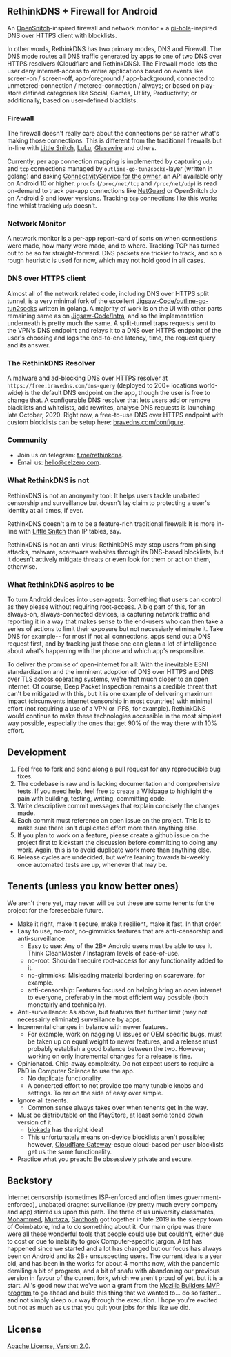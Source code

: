 ## RethinkDNS + Firewall for Android

An [OpenSnitch](https://github.com/evilsocket/opensnitch)-inspired firewall and network monitor + a [pi-hole](https://github.com/pi-hole/pi-hole)-inspired DNS over HTTPS client with blocklists.

In other words, RethinkDNS has two primary modes, DNS and Firewall. The DNS mode routes all DNS traffic generated by apps to one of two DNS over HTTPS resolvers (Cloudflare and RethinkDNS). The Firewall mode lets the user deny internet-access to entire applications based on events like screen-on / screen-off, app-foreground / app-background, connected to unmetered-connection / metered-connection / always; or based on play-store defined categories like Social, Games, Utility, Productivity; or additionally, based on user-defined blacklists.

### Firewall

The firewall doesn't really care about the connections per se rather what's making those connections. This is different from the traditional firewalls but in-line with [Little Snitch](https://www.obdev.at/products/littlesnitch/index.html), [LuLu](https://objective-see.com/products/lulu.html), [Glasswire](https://glasswire.com/) and others.

Currently, per app connection mapping is implemented by capturing `udp` and `tcp` connections managed by `outline-go-tun2socks`-layer (written in golang) and asking [ConnectivityService for the owner](https://developer.android.com/about/versions/10/privacy/changes#proc-net-filesystem), an API available only on Android 10 or higher. `procfs` (`/proc/net/tcp` and `/proc/net/udp`) is read on-demand to track per-app connections like [NetGuard](https://github.com/M66B/NetGuard/) or OpenSnitch do on Android 9 and lower versions. Tracking `tcp` connections like this works fine whilst tracking `udp` doesn't.

### Network Monitor

A network monitor is a per-app report-card of sorts on when connections were made, how many were made, and to where. Tracking TCP has turned out to be so far straight-forward. DNS packets are trickier to track, and so a rough heuristic is used for now, which may not hold good in all cases.

### DNS over HTTPS client

Almost all of the network related code, including DNS over HTTPS split tunnel, is a very minimal fork of the excellent [Jigsaw-Code/outline-go-tun2socks](https://github.com/Jigsaw-Code/outline-go-tun2socks) written in golang. A majority of work is on the UI with other parts remaining same as on [Jigsaw-Code/Intra](https://github.com/Jigsaw-Code/Intra/), and so the implementation underneath is pretty much the same. A split-tunnel traps requests sent to the VPN's DNS endpoint and relays it to a DNS over HTTPS endpoint of the user's choosing and logs the end-to-end latency, time, the request query and its answer.

### The RethinkDNS Resolver

A malware and ad-blocking DNS over HTTPS resolver at `https://free.bravedns.com/dns-query` (deployed to 200+ locations world-wide) is the default DNS endpoint on the app, though the user is free to change that. A configurable DNS resolver that lets users add or remove blacklists and whitelists, add rewrites, analyse DNS requests is launching late October, 2020. Right now, a free-to-use DNS over HTTPS endpoint with custom blocklists can be setup here: [bravedns.com/configure](https://bravedns.com/configure).

### Community
- Join us on telegram: [t.me/rethinkdns](https://t.me/rethinkdns).
- Email us: [hello@celzero.com](mailto:hello@celzero.com).

### What RethinkDNS is not

RethinkDNS is not an anonymity tool: It helps users tackle unabated censorship and surveillance but doesn't lay claim to protecting a user's identity at all times, if ever.

RethinkDNS doesn't aim to be a feature-rich traditional firewall: It is more in-line with [Little Snitch](https://www.obdev.at/products/littlesnitch/index.html) than IP tables, say.

RethinkDNS is not an anti-virus: RethinkDNS may stop users from phising attacks, malware, scareware websites through its DNS-based blocklists, but it doesn't actively mitigate threats or even look for them or act on them, otherwise.

### What RethinkDNS aspires to be

To turn Android devices into user-agents: Something that users can control as they please without requiring root-access. A big part of this, for an always-on, always-connected devices, is capturing network traffic and reporting it in a way that makes sense to the end-users who can then take a series of actions to limit their exposure but not necessiarly eliminate it. Take DNS for example-- for most if not all connections, apps send out a DNS request first, and by tracking just those one can glean a lot of intelligence about what's happening with the phone and which app's responsible.

To deliver the promise of open-internet for all: With the inevitable ESNI standardization and the imminent adoption of DNS over HTTPS and DNS over TLS across operating systems, we're that much closer to an open internet. Of course, Deep Packet Inspection remains a credible threat that can't be mitigated with this, but it is one example of delivering maximum impact (circumvents internet censorship in most countries) with minimal effort (not requiring a use of a VPN or IPFS, for example). RethinkDNS would continue to make these technologies accessible in the most simplest way possible, especially the ones that get 90% of the way there with 10% effort.

## Development
1. Feel free to fork and send along a pull request for any reproducible bug fixes.
  1. The codebase is raw and is lacking documentation and comprehensive tests. If you need help, feel free to create a Wikipage to highlight the pain with building, testing, writing, committing code.
  2. Write descriptive commit messages that explain concisely the changes made. 
  3. Each commit must reference an open issue on the project. This is to make sure there isn't duplicated effort more than anything else.
2. If you plan to work on a feature, please create a github issue on the project first to kickstart the discussion before committing to doing any work. Again, this is to avoid duplicate work more than anything else. 
3. Release cycles are undecided, but we're leaning towards bi-weekly once automated tests are up, whenever that may be.

## Tenents (unless you know better ones)
We aren't there yet, may never will be but these are some tenents for the project for the foreseebale future.

- Make it right, make it secure, make it resilient, make it fast. In that order.
- Easy to use, no-root, no-gimmicks features that are anti-censorship and anti-surveillance.
  - Easy to use: Any of the 2B+ Android users must be able to use it. Think CleanMaster / Instagram levels of ease-of-use. 
  - no-root: Shouldn't require root-access for any functionality added to it.
  - no-gimmicks: Misleading material bordering on scareware, for example.
  - anti-censorship: Features focused on helping bring an open internet to everyone, preferably in the most efficient way possible (both monetairly and technically).
 - Anti-surveillance: As above, but features that further limit (may not necessairly eliminate) surveillance by apps.
- Incremental changes in balance with newer features.
  - For example, work on nagging UI issues or OEM specific bugs, must be taken up on equal weight to newer features, and a release must probably establish a good balance between the two. However; working on only incremental changes for a release is fine.
- Opinionated. Chip-away complexity. Do not expect users to require a PhD in Computer Science to use the app.
  - No duplicate functionality.
  - A concerted effort to not provide too many tunable knobs and settings. To err on the side of easy over simple.
- Ignore all tenents.
  - Common sense always takes over when tenents get in the way.
- Must be distributable on the PlayStore, at least some toned down version of it. 
  - [blokada](https://github.com/blokadaorg/blokada) has the right idea!
  - This unfortunately means on-device blocklists aren't possible; however, [Cloudflare Gateway](https://www.cloudflare.com/teams-gateway/)-esque cloud-based per-user blocklists get us the same functionality.
- Practice what you preach: Be obsessively private and secure.

## Backstory
Internet censorship (sometimes ISP-enforced and often times government-enforced), unabated dragnet surveillance (by pretty much every company and app) stirred us upon this path. The three of us university classmates, [Mohammed](https://www.linkedin.com/in/hussain-mohammed-2525a626/), [Murtaza](https://www.linkedin.com/in/murtaza-aliakbar/), [Santhosh](https://www.linkedin.com/in/santhosh-ponnusamy-2b781244/) got together in late 2019 in the sleepy town of Coimbatore, India to do something about it. Our main gripe was there were all these wonderful tools that people could use but couldn't, either due to cost or due to inability to grok Computer-specific jargon. A lot has happened since we started and a lot has changed but our focus has always been on Android and its 2B+ unsuspecting users. The current idea is a year old, and has been in the works for about 4 months now, with the pandemic derailing a bit of progress, and a bit of snafu with abandoning our previous version in favour of the current fork, which we aren't proud of yet, but it is a start. All's good now that we've won a grant from the [Mozilla Builders MVP program](https://builders.mozilla.community/) to go ahead and build this thing that we wanted to... do so faster... and not simply sleep our way through the execution. I hope you're excited but not as much as us that you quit your jobs for this like we did.

## License

[Apache License, Version 2.0](https://www.apache.org/licenses/LICENSE-2.0).
